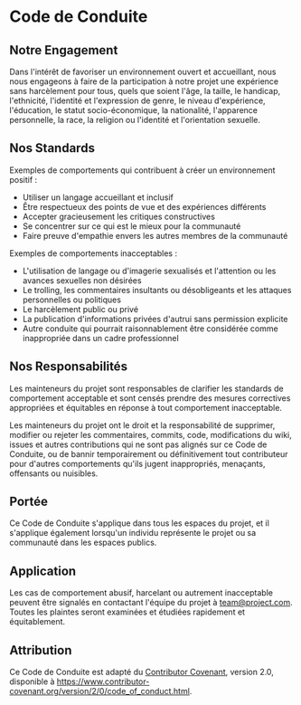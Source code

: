 # Code de Conduite

## Notre Engagement

Dans l'intérêt de favoriser un environnement ouvert et accueillant, nous nous engageons à faire de la participation à notre projet une expérience sans harcèlement pour tous, quels que soient l'âge, la taille, le handicap, l'ethnicité, l'identité et l'expression de genre, le niveau d'expérience, l'éducation, le statut socio-économique, la nationalité, l'apparence personnelle, la race, la religion ou l'identité et l'orientation sexuelle.

## Nos Standards

Exemples de comportements qui contribuent à créer un environnement positif :

- Utiliser un langage accueillant et inclusif
- Être respectueux des points de vue et des expériences différents
- Accepter gracieusement les critiques constructives
- Se concentrer sur ce qui est le mieux pour la communauté
- Faire preuve d'empathie envers les autres membres de la communauté

Exemples de comportements inacceptables :

- L'utilisation de langage ou d'imagerie sexualisés et l'attention ou les avances sexuelles non désirées
- Le trolling, les commentaires insultants ou désobligeants et les attaques personnelles ou politiques
- Le harcèlement public ou privé
- La publication d'informations privées d'autrui sans permission explicite
- Autre conduite qui pourrait raisonnablement être considérée comme inappropriée dans un cadre professionnel

## Nos Responsabilités

Les mainteneurs du projet sont responsables de clarifier les standards de comportement acceptable et sont censés prendre des mesures correctives appropriées et équitables en réponse à tout comportement inacceptable.

Les mainteneurs du projet ont le droit et la responsabilité de supprimer, modifier ou rejeter les commentaires, commits, code, modifications du wiki, issues et autres contributions qui ne sont pas alignés sur ce Code de Conduite, ou de bannir temporairement ou définitivement tout contributeur pour d'autres comportements qu'ils jugent inappropriés, menaçants, offensants ou nuisibles.

## Portée

Ce Code de Conduite s'applique dans tous les espaces du projet, et il s'applique également lorsqu'un individu représente le projet ou sa communauté dans les espaces publics.

## Application

Les cas de comportement abusif, harcelant ou autrement inacceptable peuvent être signalés en contactant l'équipe du projet à team@project.com. Toutes les plaintes seront examinées et étudiées rapidement et équitablement.

## Attribution

Ce Code de Conduite est adapté du [Contributor Covenant][homepage], version 2.0,
disponible à https://www.contributor-covenant.org/version/2/0/code_of_conduct.html.

[homepage]: https://www.contributor-covenant.org
